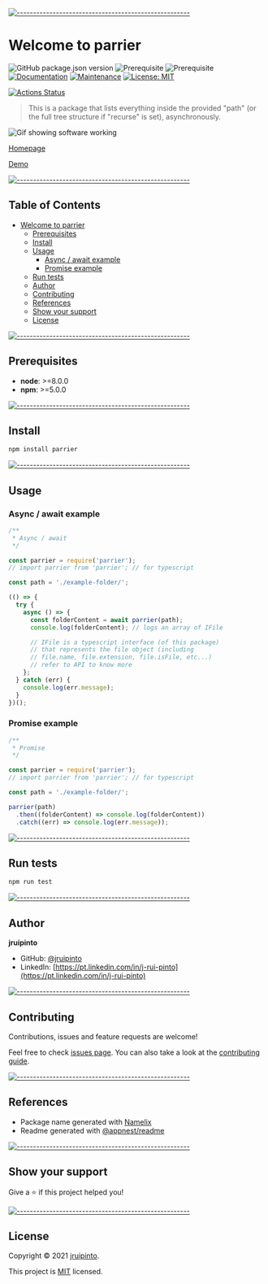 <!-- ⚠️ This README has been generated from the file(s) "blueprint.md" ⚠️-->
[![-----------------------------------------------------](https://raw.githubusercontent.com/andreasbm/readme/master/assets/lines/aqua.png)](#welcome-to--pkgname-)

# Welcome to parrier

![GitHub package.json version](https://img.shields.io/github/package-json/v/jruipinto/parrier)
![Prerequisite](https://img.shields.io/badge/node->=8.0.0-blue.svg)
![Prerequisite](https://img.shields.io/badge/npm->=5.0.0-blue.svg)
[![Documentation](https://img.shields.io/badge/documentation-yes-brightgreen.svg)](https://jruipinto.github.io/parrier/)
[![Maintenance](https://img.shields.io/badge/Maintained%3F-yes-green.svg)](https://github.com/jruipinto/parrier/graphs/commit-activity)
[![License: MIT](https://img.shields.io/github/license/jruipinto/parrier)](https://github.com/jruipinto/parrier/blob/master/LICENSE)

[![Actions Status](https://github.com/jruipinto/parrier/workflows/npm-publish/badge.svg)](https://github.com/jruipinto/parrier/actions)


> This is a package that lists everything inside the provided "path" (or the full tree structure if "recurse" is set), asynchronously.

![Gif showing software working](preview.gif "Preview Gif")

[Homepage](https://jruipinto.github.io/parrier/)


[Demo](https://repl.it/@jruipinto/parrier-demo#index.js)


[![-----------------------------------------------------](https://raw.githubusercontent.com/andreasbm/readme/master/assets/lines/aqua.png)](#table-of-contents)

## Table of Contents

* [Welcome to parrier](#welcome-to-parrier)
	* [Prerequisites](#prerequisites)
	* [Install](#install)
	* [Usage](#usage)
		* [Async / await example](#async--await-example)
		* [Promise example](#promise-example)
	* [Run tests](#run-tests)
	* [Author](#author)
	* [Contributing](#contributing)
	* [References](#references)
	* [Show your support](#show-your-support)
	* [License](#license)



[![-----------------------------------------------------](https://raw.githubusercontent.com/andreasbm/readme/master/assets/lines/aqua.png)](#prerequisites)

## Prerequisites


* **node**: >=8.0.0
* **npm**: >=5.0.0
      

[![-----------------------------------------------------](https://raw.githubusercontent.com/andreasbm/readme/master/assets/lines/aqua.png)](#install)

## Install

```sh
npm install parrier
```



[![-----------------------------------------------------](https://raw.githubusercontent.com/andreasbm/readme/master/assets/lines/aqua.png)](#usage)

## Usage

### Async / await example

```js
/**
 * Async / await
 */

const parrier = require('parrier');
// import parrier from 'parrier'; // for typescript

const path = './example-folder/';

(() => {
  try {
    async () => {
      const folderContent = await parrier(path);
      console.log(folderContent); // logs an array of IFile

      // IFile is a typescript interface (of this package)
      // that represents the file object (including
      // file.name, file.extension, file.isFile, etc...)
      // refer to API to know more
    };
  } catch (err) {
    console.log(err.message);
  }
})();
```

### Promise example

```js
/**
 * Promise
 */

const parrier = require('parrier');
// import parrier from 'parrier'; // for typescript

const path = './example-folder/';

parrier(path)
  .then((folderContent) => console.log(folderContent))
  .catch((err) => console.log(err.message));
```


[![-----------------------------------------------------](https://raw.githubusercontent.com/andreasbm/readme/master/assets/lines/aqua.png)](#run-tests)

## Run tests

```sh
npm run test
```



[![-----------------------------------------------------](https://raw.githubusercontent.com/andreasbm/readme/master/assets/lines/aqua.png)](#author)

## Author


**jruipinto**


- GitHub: [@jruipinto](https://github.com/jruipinto)
- LinkedIn: [https://pt.linkedin.com/in/j-rui-pinto](https://pt.linkedin.com/in/j-rui-pinto)


[![-----------------------------------------------------](https://raw.githubusercontent.com/andreasbm/readme/master/assets/lines/aqua.png)](#contributing)

## Contributing

Contributions, issues and feature requests are welcome!

Feel free to check [issues page](https://github.com/jruipinto/parrier/issues). You can also take a look at the [contributing guide](https://github.com/jruipinto/parrier/blob/master/CONTRIBUTING.md).


[![-----------------------------------------------------](https://raw.githubusercontent.com/andreasbm/readme/master/assets/lines/aqua.png)](#references)

## References

- Package name generated with [Namelix](https://namelix.com)
- Readme generated with [@appnest/readme](https://github.com/andreasbm/readme)


[![-----------------------------------------------------](https://raw.githubusercontent.com/andreasbm/readme/master/assets/lines/aqua.png)](#show-your-support)

## Show your support

Give a ⭐️ if this project helped you!



[![-----------------------------------------------------](https://raw.githubusercontent.com/andreasbm/readme/master/assets/lines/aqua.png)](#license)

## License

Copyright © 2021 [jruipinto](https://github.com/jruipinto).

This project is [MIT](https://github.com/jruipinto/parrier/blob/master/LICENSE) licensed.